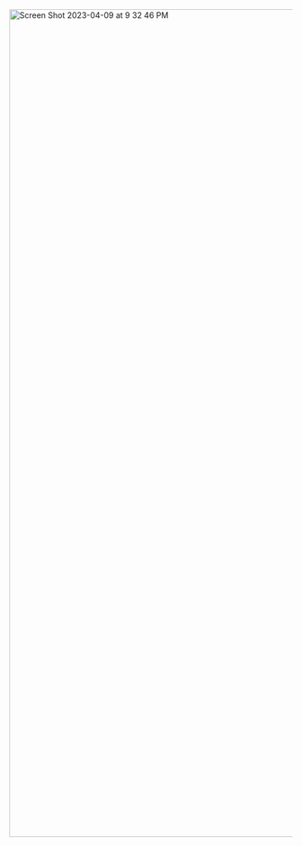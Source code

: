 <img width="1470" alt="Screen Shot 2023-04-09 at 9 32 46 PM" src="https://user-images.githubusercontent.com/91570985/235328699-0acb6956-264b-410e-91a3-3eac278c8949.png">
